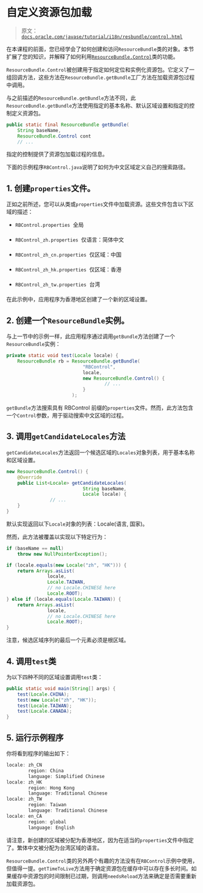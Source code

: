 # 自定义资源包加载

> 原文：[`docs.oracle.com/javase/tutorial/i18n/resbundle/control.html`](https://docs.oracle.com/javase/tutorial/i18n/resbundle/control.html)

在本课程的前面，您已经学会了如何创建和访问`ResourceBundle`类的对象。本节扩展了您的知识，并解释了如何利用[`ResourceBundle.Control`](https://docs.oracle.com/javase/8/docs/api/java/util/ResourceBundle.Control.html)类的功能。

`ResourceBundle.Control`被创建用于指定如何定位和实例化资源包。它定义了一组回调方法，这些方法在`ResourceBundle.getBundle`工厂方法在加载资源包过程中调用。

与之前描述的`ResourceBundle.getBundle`方法不同，此`ResourceBundle.getBundle`方法使用指定的基本名称、默认区域设置和指定的控制定义资源包。

```java
public static final ResourceBundle getBundle(
    String baseName,
    ResourceBundle.Control cont
    // ...

```

指定的控制提供了资源包加载过程的信息。

下面的示例程序`RBControl.java`说明了如何为中文区域定义自己的搜索路径。

## 1\. 创建`properties`文件。

正如之前所述，您可以从类或`properties`文件中加载资源。这些文件包含以下区域的描述：

+   ``RBControl.properties``  全局

+   ``RBControl_zh.properties``  仅语言：简体中文

+   ``RBControl_zh_cn.properties``  仅区域：中国

+   ``RBControl_zh_hk.properties``  仅区域：香港

+   ``RBControl_zh_tw.properties``  台湾

在此示例中，应用程序为香港地区创建了一个新的区域设置。

## 2\. 创建一个`ResourceBundle`实例。

与上一节中的示例一样，此应用程序通过调用`getBundle`方法创建了一个`ResourceBundle`实例：

```java
private static void test(Locale locale) {
    ResourceBundle rb = ResourceBundle.getBundle(
                            "RBControl",
                            locale,
                            new ResourceBundle.Control() {
                                    // ...
                            }
                        );

```

`getBundle`方法搜索具有 RBControl 前缀的`properties`文件。然而，此方法包含一个`Control`参数，用于驱动搜索中文区域的过程。

## 3\. 调用`getCandidateLocales`方法

`getCandidateLocales`方法返回一个候选区域的`Locales`对象列表，用于基本名称和区域设置。

```java
new ResourceBundle.Control() {
    @Override
    public List<Locale> getCandidateLocales(
                            String baseName,
                            Locale locale) {
                // ...                                        
    }
}

```

默认实现返回以下`Locale`对象的列表：Locale(语言, 国家)。

然而，此方法被覆盖以实现以下特定行为：

```java
if (baseName == null)
    throw new NullPointerException();

if (locale.equals(new Locale("zh", "HK"))) {
    return Arrays.asList(
               locale,
               Locale.TAIWAN,
               // no Locale.CHINESE here
               Locale.ROOT);
} else if (locale.equals(Locale.TAIWAN)) {
    return Arrays.asList(
               locale,
               // no Locale.CHINESE here
               Locale.ROOT);
}

```

注意，候选区域序列的最后一个元素必须是根区域。

## 4\. 调用`test`类

为以下四种不同的区域设置调用`test`类：

```java
public static void main(String[] args) {
    test(Locale.CHINA);
    test(new Locale("zh", "HK"));
    test(Locale.TAIWAN);
    test(Locale.CANADA);
}

```

## 5\. 运行示例程序

你将看到程序的输出如下：

```java
locale: zh_CN
        region: China
        language: Simplified Chinese
locale: zh_HK
        region: Hong Kong
        language: Traditional Chinese
locale: zh_TW
        region: Taiwan
        language: Traditional Chinese
locale: en_CA
        region: global
        language: English

```

请注意，新创建的区域被分配为香港地区，因为在适当的`properties`文件中指定了。繁体中文被分配为台湾区域的语言。

`ResourceBundle.Control`类的另外两个有趣的方法没有在`RBControl`示例中使用，但值得一提。`getTimeToLive`方法用于确定资源包在缓存中可以存在多长时间。如果缓存中资源包的时间限制已过期，则调用`needsReload`方法来确定是否需要重新加载资源包。
